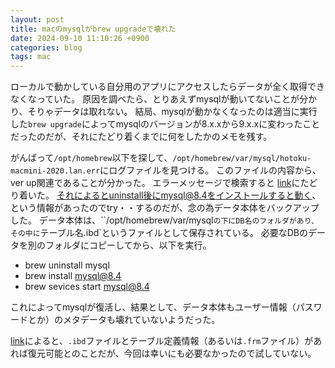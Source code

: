 ```yaml
---
layout: post
title: macのmysqlがbrew upgradeで壊れた
date: 2024-09-10 11:10:26 +0900
categories: blog
tags: mac
---
```


ローカルで動かしている自分用のアプリにアクセスしたらデータが全く取得できなくなっていた。
原因を調べたら、とりあえずmysqlが動いてないことが分かり、そりゃデータは取れない。
結局、mysqlが動かなくなったのは適当に実行した`brew upgrade`によってmysqlのバージョンが8.x.xから9.x.xに変わったことだったのだが、それにたどり着くまでに何をしたかのメモを残す。

がんばって`/opt/homebrew`以下を探して、`/opt/homebrew/var/mysql/hotoku-macmini-2020.lan.err`にログファイルを見つける。
このファイルの内容から、ver up関連であることが分かった。
エラーメッセージで検索すると [link](https://github.com/Homebrew/homebrew-core/issues/180063)にたどり着いた。
それによるとuninstall後にmysql@8.4をインストールすると動く、という情報があったのでtry・・するのだが、念の為データ本体をバックアップした。
データ本体は、``/opt/homebrew/var/mysql`の下にDB名のフォルダがあり、その中に`テーブル名.ibd`というファイルとして保存されている。
必要なDBのデータを別のフォルダにコピーしてから、以下を実行。

- brew uninstall mysql
- brew install mysql@8.4
- brew sevices start mysql@8.4

これによってmysqlが復活し、結果として、データ本体もユーザー情報（パスワードとか）のメタデータも壊れていないようだった。

[link](https://qiita.com/utamakura/items/12004d0d09f6749ae44b)によると、`.ibd`ファイルとテーブル定義情報（あるいは`.frm`ファイル）があれば復元可能とのことだが、今回は幸いにも必要なかったので試していない。
